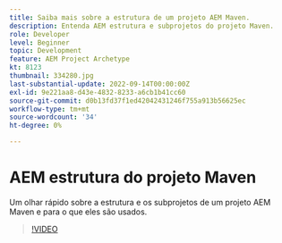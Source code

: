 ```yaml
---
title: Saiba mais sobre a estrutura de um projeto AEM Maven.
description: Entenda AEM estrutura e subprojetos do projeto Maven.
role: Developer
level: Beginner
topic: Development
feature: AEM Project Archetype
kt: 8123
thumbnail: 334280.jpg
last-substantial-update: 2022-09-14T00:00:00Z
exl-id: 9e221aa8-d43e-4832-8233-a6cb1b41cc60
source-git-commit: d0b13fd37f1ed42042431246f755a913b56625ec
workflow-type: tm+mt
source-wordcount: '34'
ht-degree: 0%

---
```


# AEM estrutura do projeto Maven

Um olhar rápido sobre a estrutura e os subprojetos de um projeto AEM Maven e para o que eles são usados.

>[!VIDEO](https://video.tv.adobe.com/v/334280/?quality=12&learn=on)
